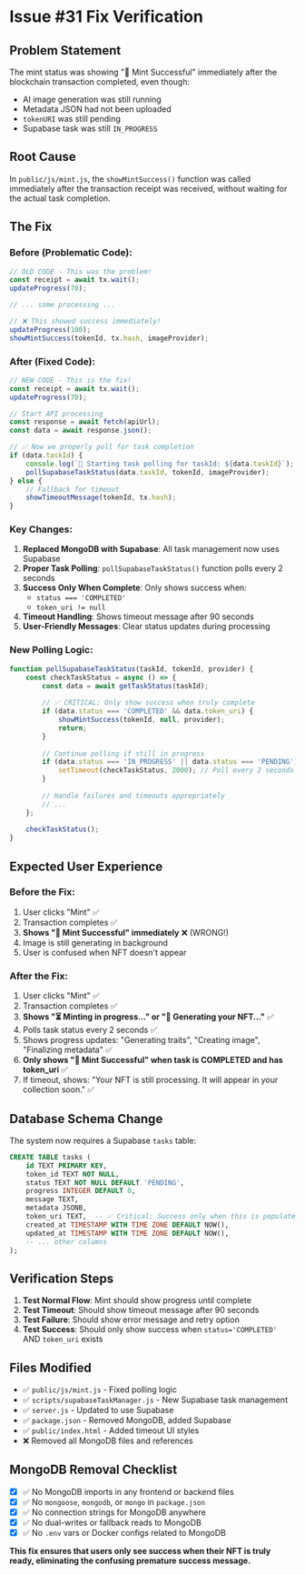 # Issue #31 Fix Verification

## Problem Statement
The mint status was showing "🎉 Mint Successful" immediately after the blockchain transaction completed, even though:
- AI image generation was still running
- Metadata JSON had not been uploaded
- `tokenURI` was still pending
- Supabase task was still `IN_PROGRESS`

## Root Cause
In `public/js/mint.js`, the `showMintSuccess()` function was called immediately after the transaction receipt was received, without waiting for the actual task completion.

## The Fix

### Before (Problematic Code):
```javascript
// OLD CODE - This was the problem!
const receipt = await tx.wait();
updateProgress(70);

// ... some processing ...

// ❌ This showed success immediately!
updateProgress(100);
showMintSuccess(tokenId, tx.hash, imageProvider);
```

### After (Fixed Code):
```javascript
// NEW CODE - This is the fix!
const receipt = await tx.wait();
updateProgress(70);

// Start API processing
const response = await fetch(apiUrl);
const data = await response.json();

// ✅ Now we properly poll for task completion
if (data.taskId) {
    console.log(`🔄 Starting task polling for taskId: ${data.taskId}`);
    pollSupabaseTaskStatus(data.taskId, tokenId, imageProvider);
} else {
    // Fallback for timeout
    showTimeoutMessage(tokenId, tx.hash);
}
```

### Key Changes:

1. **Replaced MongoDB with Supabase**: All task management now uses Supabase
2. **Proper Task Polling**: `pollSupabaseTaskStatus()` function polls every 2 seconds
3. **Success Only When Complete**: Only shows success when:
   - `status === 'COMPLETED'` 
   - `token_uri != null`
4. **Timeout Handling**: Shows timeout message after 90 seconds
5. **User-Friendly Messages**: Clear status updates during processing

### New Polling Logic:
```javascript
function pollSupabaseTaskStatus(taskId, tokenId, provider) {
    const checkTaskStatus = async () => {
        const data = await getTaskStatus(taskId);
        
        // ✅ CRITICAL: Only show success when truly complete
        if (data.status === 'COMPLETED' && data.token_uri) {
            showMintSuccess(tokenId, null, provider);
            return;
        }
        
        // Continue polling if still in progress
        if (data.status === 'IN_PROGRESS' || data.status === 'PENDING') {
            setTimeout(checkTaskStatus, 2000); // Poll every 2 seconds
        }
        
        // Handle failures and timeouts appropriately
        // ...
    };
    
    checkTaskStatus();
}
```

## Expected User Experience

### Before the Fix:
1. User clicks "Mint" ✅
2. Transaction completes ✅
3. **Shows "🎉 Mint Successful" immediately** ❌ (WRONG!)
4. Image is still generating in background
5. User is confused when NFT doesn't appear

### After the Fix:
1. User clicks "Mint" ✅
2. Transaction completes ✅
3. **Shows "⏳ Minting in progress..." or "🎨 Generating your NFT..."** ✅
4. Polls task status every 2 seconds ✅
5. Shows progress updates: "Generating traits", "Creating image", "Finalizing metadata" ✅
6. **Only shows "🎉 Mint Successful" when task is COMPLETED and has token_uri** ✅
7. If timeout, shows: "Your NFT is still processing. It will appear in your collection soon." ✅

## Database Schema Change

The system now requires a Supabase `tasks` table:

```sql
CREATE TABLE tasks (
    id TEXT PRIMARY KEY,
    token_id TEXT NOT NULL,
    status TEXT NOT NULL DEFAULT 'PENDING',
    progress INTEGER DEFAULT 0,
    message TEXT,
    metadata JSONB,
    token_uri TEXT,  -- ✅ Critical: Success only when this is populated
    created_at TIMESTAMP WITH TIME ZONE DEFAULT NOW(),
    updated_at TIMESTAMP WITH TIME ZONE DEFAULT NOW(),
    -- ... other columns
);
```

## Verification Steps

1. **Test Normal Flow**: Mint should show progress until complete
2. **Test Timeout**: Should show timeout message after 90 seconds
3. **Test Failure**: Should show error message and retry option
4. **Test Success**: Should only show success when `status='COMPLETED'` AND `token_uri` exists

## Files Modified

- ✅ `public/js/mint.js` - Fixed polling logic
- ✅ `scripts/supabaseTaskManager.js` - New Supabase task management
- ✅ `server.js` - Updated to use Supabase
- ✅ `package.json` - Removed MongoDB, added Supabase
- ✅ `public/index.html` - Added timeout UI styles
- ❌ Removed all MongoDB files and references

## MongoDB Removal Checklist

- [x] ✅ No MongoDB imports in any frontend or backend files
- [x] ✅ No `mongoose`, `mongodb`, or `mongo` in `package.json`
- [x] ✅ No connection strings for MongoDB anywhere
- [x] ✅ No dual-writes or fallback reads to MongoDB
- [x] ✅ No `.env` vars or Docker configs related to MongoDB

**This fix ensures that users only see success when their NFT is truly ready, eliminating the confusing premature success message.**